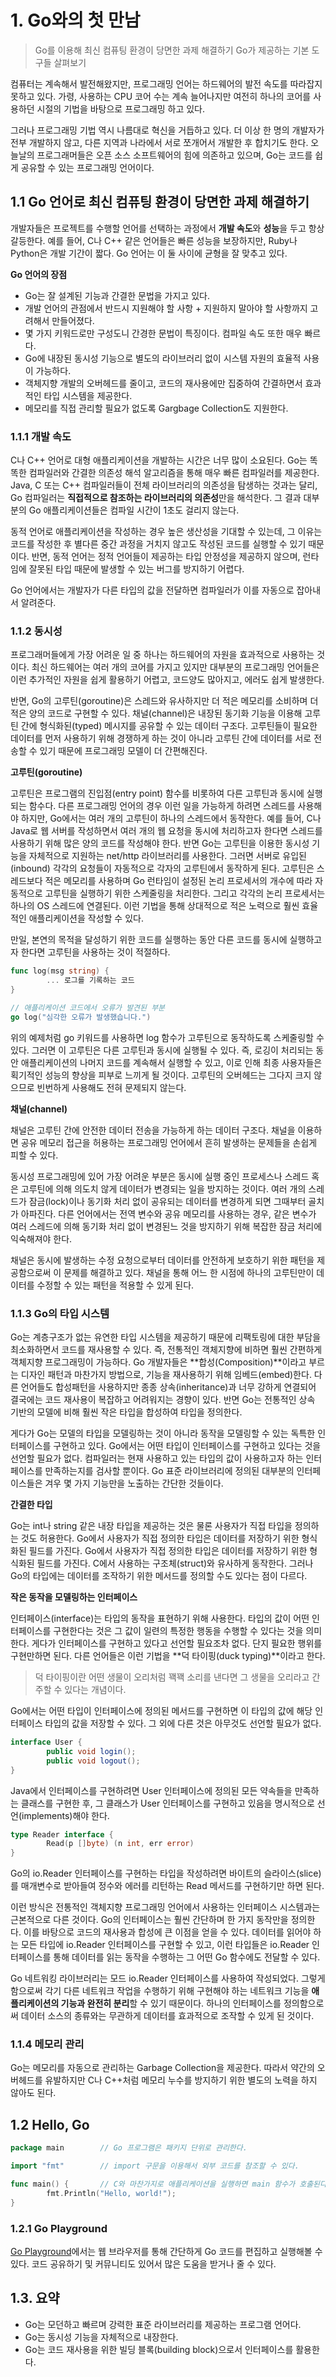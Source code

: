 # 1. Go와의 첫 만남

> Go를 이용해 최신 컴퓨팅 환경이 당면한 과제 해결하기
Go가 제공하는 기본 도구들 살펴보기

컴퓨터는 계속해서 발전해왔지만, 프로그래밍 언어는 하드웨어의 발전 속도를 따라잡지 못하고 있다. 가령, 사용하는 CPU 코어 수는 계속 늘어나지만 여전히 하나의 코어를 사용하던 시절의 기법을 바탕으로 프로그래밍 하고 있다.

그러나 프로그래밍 기법 역시 나름대로 혁신을 거듭하고 있다. 더 이상 한 명의 개발자가 전부 개발하지 않고, 다른 지역과 나라에서 서로 쪼개어서 개발한 후 합치기도 한다. 오늘날의 프로그래머들은 오픈 소스 소프트웨어의 힘에 의존하고 있으며, Go는 코드를 쉽게 공유할 수 있는 프로그래밍 언어이다.

## 1.1 Go 언어로 최신 컴퓨팅 환경이 당면한 과제 해결하기

개발자들은 프로젝트를 수행할 언어를 선택하는 과정에서 **개발 속도**와 **성능**을 두고 항상 갈등한다. 예를 들어, C나 C++ 같은 언어들은 빠른 성능을 보장하지만, Ruby나 Python은 개발 기간이 짧다. Go 언어는 이 둘 사이에 균형을 잘 맞추고 있다.

**Go 언어의 장점**

- Go는 잘 설계된 기능과 간결한 문법을 가지고 있다.
- 개발 언어의 관점에서 반드시 지원해야 할 사항 + 지원하지 말아야 할 사항까지 고려해서 만들어졌다.
- 몇 가지 키워드로만 구성도니 간경한 문법이 특징이다. 컴파일 속도 또한 매우 빠르다.
- Go에 내장된 동시성 기능으로 별도의 라이브러리 없이 시스템 자원의 효율적 사용이 가능하다.
- 객체지향 개발의 오버헤드를 줄이고, 코드의 재사용에만 집중하여 간결하면서 효과적인 타입 시스템을 제공한다.
- 메모리를 직접 관리할 필요가 없도록 Gargbage Collection도 지원한다.

### 1.1.1 개발 속도

C나 C++ 언어로 대형 애플리케이션을 개발하는 시간은 너무 많이 소요된다. Go는 똑똑한 컴파일러와 간결한 의존성 해석 알고리즘을 통해 매우 빠른 컴파일러를 제공한다. Java, C 또는 C++ 컴파일러들이 전체 라이브러리의 의존성을 탐생하는 것과는 달리, Go 컴파일러는 **직접적으로 참조하는 라이브러리의 의존성**만을 해석한다. 그 결과 대부분의 Go 애플리케이션들은 컴파일 시간이 1초도 걸리지 않는다.

동적 언어로 애플리케이션을 작성하는 경우 높은 생산성을 기대할 수 있는데, 그 이유는 코드를 작성한 후 별다른 중간 과정을 거치지 않고도 작성된 코드를 실행할 수 있기 때문이다. 반면, 동적 언어는 정적 언어들이 제공하는 타입 안정성을 제공하지 않으며, 런타임에 잘못된 타입 때문에 발생할 수 있는 버그를 방지하기 어렵다.

Go 언어에서는 개발자가 다른 타입의 값을 전달하면 컴파일러가 이를 자동으로 잡아내서 알려준다.

### 1.1.2 동시성

프로그래머들에게 가장 어려운 일 중 하나는 하드웨어의 자원을 효과적으로 사용하는 것이다. 최신 하드웨어는 여러 개의 코어를 가지고 있지만 대부분의 프로그래밍 언어들은 이런 추가적인 자원을 쉽게 활용하기 어렵고, 코드양도 많아지고, 에러도 쉽게 발생한다.

반면, Go의 고루틴(goroutine)은 스레드와 유사하지만 더 적은 메모리를 소비하며 더 적은 양의 코드로 구현할 수 있다.  채널(channel)은 내장된 동기화 기능을 이용해 고루틴 간에 형식화된(typed) 메시지를 공유할 수 있는 데이터 구조다. 고루틴들이 필요한 데이터를 먼저 사용하기 위해 경쟁하게 하는 것이 아니라 고루틴 간에 데이터를 서로 전송할 수 있기 때문에 프로그래밍 모델이 더 간편해진다.

**고루틴(goroutine)**

고루틴은 프로그램의 진입점(entry point) 함수를 비롯하여 다른 고루틴과 동시에 실행되는 함수다. 다른 프로그래밍 언어의 경우 이런 일을 가능하게 하려면 스레드를 사용해야 하지만, Go에서는 여러 개의 고루틴이 하나의 스레드에서 동작한다. 예를 들어, C나 Java로 웹 서버를 작성하면서 여러 개의 웹 요청을 동시에 처리하고자 한다면 스레드를 사용하기 위해 많은 양의 코드를 작성해야 한다. 반면 Go는 고루틴을 이용한 동시성 기능을 자체적으로 지원하는 net/http 라이브러리를 사용한다. 그러면 서버로 유입된(inbound) 각각의 요청들이 자동적으로 각자의 고루틴에서 동작하게 된다. 고루틴은 스레드보다 적은 메모리를 사용하며 Go 런타임이 설정된 논리 프로세서의 개수에 따라 자동적으로 고루틴을 실행하기 위한 스케줄링을 처리한다. 그리고 각각의 논리 프로세서는 하나의 OS 스레드에 연결된다. 이런 기법을 통해 상대적으로 적은 노력으로 훨씬 효율적인 애플리케이션을 작성할 수 있다.

만일, 본연의 목적을 달성하기 위한 코드를 실행하는 동안 다른 코드를 동시에 실행하고자 한다면 고루틴을 사용하는 것이 적절하다.

```go
func log(msg string) {
		... 로그를 기록하는 코드
}

// 애플리케이션 코드에서 오류가 발견된 부분
go log("심각한 오류가 발생했습니다.")
```

위의 예제처럼 go 키워드를 사용하면 log 함수가 고루틴으로 동작하도록 스케줄링할 수 있다. 그러면 이 고루틴은 다른 고루틴과 동시에 실행될 수 있다. 즉, 로깅이 처리되는 동안 애플리케이션의 나머지 코드를 계속해서 실행할 수 있고, 이로 인해 최종 사용자들은 획기적인 성능의 향상을 피부로 느끼게 될 것이다. 고루틴의 오버헤드는 그다지 크지 않으므로 빈번하게 사용해도 전혀 문제되지 않는다.

**채널(channel)**

채널은 고루틴 간에 안전한 데이터 전송을 가능하게 하는 데이터 구조다. 채널을 이용하면 공유 메모리 접근을 허용하는 프로그래밍 언어에서 흔히 발생하는 문제들을 손쉽게 피할 수 있다.

동시성 프로그래밍에 있어 가장 어려운 부분은 동시에 실행 중인 프로세스나 스레드 혹은 고루틴에 의해 의도치 않게 데이터가 변경되는 일을 방지하는 것이다. 여러 개의 스레드가 잠금(lock)이나 동기화 처리 없이 공유되는 데이터를 변경하게 되면 그때부터 골치가 아파진다. 다른 언어에서는 전역 변수와 공유 메모리를 사용하는 경우, 같은 변수가 여러 스레드에 의해 동기화 처리 없이 변경된느 것을 방지하기 위해 복잡한 잠금 처리에 익숙해져야 한다.

채널은 동시에 발생하는 수정 요청으로부터 데이터를 안전하게 보호하기 위한 패턴을 제공함으로써 이 문제를 해결하고 있다. 채널을 통해 어느 한 시점에 하나의 고루틴만이 데이터를 수정할 수 있는 패턴을 적용할 수 있게 된다.

### 1.1.3 Go의 타입 시스템

Go는 계층구조가 없는 유연한 타입 시스템을 제공하기 때문에 리팩토링에 대한 부담을 최소화하면서 코드를 재사용할 수 있다. 즉, 전통적인 객체지향에 비하면 훨씬 간편하게 객체지향 프로그래밍이 가능하다. Go 개발자들은 **합성(Composition)**이라고 부르는 디자인 패턴과 마찬가지 방법으로, 기능을 재사용하기 위해 임베드(embed)한다. 다른 언어들도 합성패턴을 사용하지만 종종 상속(inheritance)과 너무 강하게 연결되어 결국에는 코드 재사용이 복잡하고 어려워지는 경향이 있다. 반면 Go는 전통적인 상속 기반의 모델에 비해 훨씬 작은 타입을 합성하여 타입을 정의한다.

게다가 Go는 모델의 타입을 모델링하는 것이 아니라 동작을 모델링할 수 있는 독특한 인터페이스를 구현하고 있다. Go에서는 어떤 타입이 인터페이스를 구현하고 있다는 것을 선언할 필요가 없다. 컴파일러는 현재 사용하고 있는 타입의 값이 사용하고자 하는 인터페이스를 만족하는지를 검사할 뿐이다. Go 표준 라이브러리에 정의된 대부분의 인터페이스들은 겨우 몇 가지 기능만을 노출하는 간단한 것들이다.

**간결한 타입**

Go는 int나 string 같은 내장 타입을 제공하는 것은 물론 사용자가 직접 타입을 정의하는 것도 허용한다. Go에서 사용자가 직접 정의한 타입은 데이터를 저장하기 위한 형식화된 필드를 가진다. Go에서 사용자가 직접 정의한 타입은 데이터를 저장하기 위한 형식화된 필드를 가진다. C에서 사용하는 구조체(struct)와 유사하게 동작한다. 그러나 Go의 타입에는 데이터를 조작하기 위한 메서드를 정의할 수도 있다는 점이 다르다.

**작은 동작을 모델링하는 인터페이스**

인터페이스(interface)는 타입의 동작을 표현하기 위해 사용한다. 타입의 값이 어떤 인터페이스를 구현한다는 것은 그 값이 일련의 특정한 행동을 수행할 수 있다는 것을 의미한다. 게다가 인터페이스를 구현하고 있다고 선언할 필요조차 없다. 단지 필요한 행위를 구현만하면 된다. 다른 언어들은 이런 기법을 **덕 타이핑(duck typing)**이라고 한다.

> 덕 타이핑이란 어떤 생물이 오리처럼 꽥꽥 소리를 낸다면 그 생물을 오리라고 간주할 수 있다는 개념이다.

Go에서는 어떤 타입이 인터페이스에 정의된 메서드를 구현하면 이 타입의 값에 해당 인터페이스 타입의 값을 저장할 수 있다. 그 외에 다른 것은 아무것도 선언할 필요가 없다.

```java
interface User {
		public void login();
		public void logout();
}
```

Java에서 인터페이스를 구현하려면 User 인터페이스에 정의된 모든 약속들을 만족하는 클래스를 구현한 후, 그 클래스가 User 인터페이스를 구현하고 있음을 명시적으로 선언(implements)해야 한다.

```go
type Reader interface {
		Read(p []byte) (n int, err error)
}
```

Go의 io.Reader 인터페이스를 구현하는 타입을 작성하려면 바이트의 슬라이스(slice)를 매개변수로 받아들여 정수와 에러를 리턴하는 Read 메서드를 구현하기만 하면 된다.

이런 방식은 전통적인 객체지향 프로그래밍 언어에서 사용하는 인터페이스 시스템과는 근본적으로 다른 것이다. Go의 인터페이스는 훨씬 간단하며 한 가지 동작만을 정의한다. 이를 바탕으로 코드의 재사용과 합성에 큰 이점을 얻을 수 있다. 데이터를 읽어야 하는 모든 타입에 io.Reader 인터페이스를 구현할 수 있고, 이런 타입들은 io.Reader 인터페이스를 통해 데이터를 읽는 동작을 수행하는 그 어떤 Go 함수에도 전달할 수 있다.

Go 네트워킹 라이브러리는 모드 io.Reader 인터페이스를 사용하여 작성되었다. 그렇게 함으로써 각기 다른 네트워크 작업을 수행하기 위해 구현해야 하는 네트워크 기능을 **애플리케이션의 기능과 완전히 분리**할 수 있기 때문이다. 하나의 인터페이스를 정의함으로써 데이터 소스의 종류와는 무관하게 데이터를 효과적으로 조작할 수 있게 된 것이다.

### 1.1.4 메모리 관리

Go는 메모리를 자동으로 관리하는 Garbage Collection을 제공한다. 따라서 약간의 오버헤드를 유발하지만 C나 C++처럼 메모리 누수를 방지하기 위한 별도의 노력을 하지 않아도 된다.

## 1.2 Hello, Go

```go
package main		// Go 프로그램은 패키지 단위로 관리한다. 

import "fmt"		// import 구문을 이용해서 외부 코드를 참조할 수 있다.

func main() {		// C와 마찬가지로 애플리케이션을 실행하면 main 함수가 호출된다.
		fmt.Println("Hello, world!");
}
```

 ### 1.2.1 Go Playground

[Go Playground](https://go.dev/play/)에서는 웹 브라우저를 통해 간단하게 Go 코드를 편집하고 실행해볼 수 있다. 코드 공유하기 및 커뮤니티도 있어서 많은 도움을 받거나 줄 수 있다.

## 1.3. 요약

- Go는 모던하고 빠르며 강력한 표준 라이브러리를 제공하는 프로그램 언어다.
- Go는 동시성 기능을 자체적으로 내장한다.
- Go는 코드 재사용을 위한 빌딩 블록(building block)으로서 인터페이스를 활용한다.
